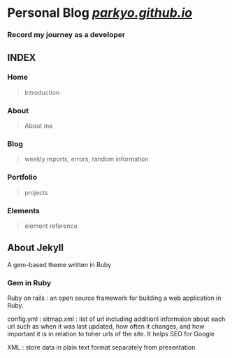 # Personal Blog <a href = "https://parkyo.github.io/"><i>parkyo.github.io</i></a>
<h3>Record my journey as a developer</h3>

## INDEX
### Home
> Introduction
### About
> About me
### Blog 
> weekly reports, errors, random information
### Portfolio
> projects
### Elements
> element reference

## About Jekyll
A gem-based theme written in Ruby
### Gem in Ruby
Ruby on rails : an open source framework for building a web application in Ruby. 

config.yml : 
sitmap.xml : list of url including additionl informaion about each url such as when it was last updated, how often it changes, and how important it is in relation to toher urls of the site. It helps SEO for Google

XML : store data in plain text format separately from presentation
